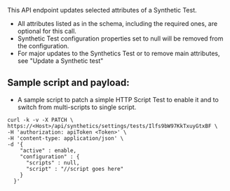 This API endpoint updates selected attributes of a Synthetic Test.

- All attributes listed as in the schema, including the required ones, are optional for this call.
- Synthetic Test configuration properties set to null will be removed from the configuration.
- For major updates to the Synthetics Test or to remove main attributes, see "Update a Synthetic test"

## Sample script and payload: 
- A sample script to patch a simple HTTP Script Test to enable it and to switch from multi-scripts to single script.

```
curl -k -v -X PATCH \
https://<Host>/api/synthetics/settings/tests/Ilfs9bW97KkTxuyGtxBF \
-H 'authorization: apiToken <Token>' \
-H 'content-type: application/json' \
-d '{
    "active" : enable,
    "configuration" : { 
      "scripts" : null,
      "script" : "//script goes here"
    }
  }'
```
